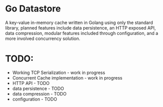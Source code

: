 # Go Datastore

A key-value in-memory cache written in Golang using only the standard library, planned features include data persistence, an HTTP exposed API, data compression, modular features included through configuration, and a more involved concurrency solution.


# TODO:

 - Working TCP Serialization - work in progress
 - Concurrent Cache implementation - work in progress
 - HTTP API - TODO
 - data persistence - TODO
 - data compression - TODO
 - configuration - TODO